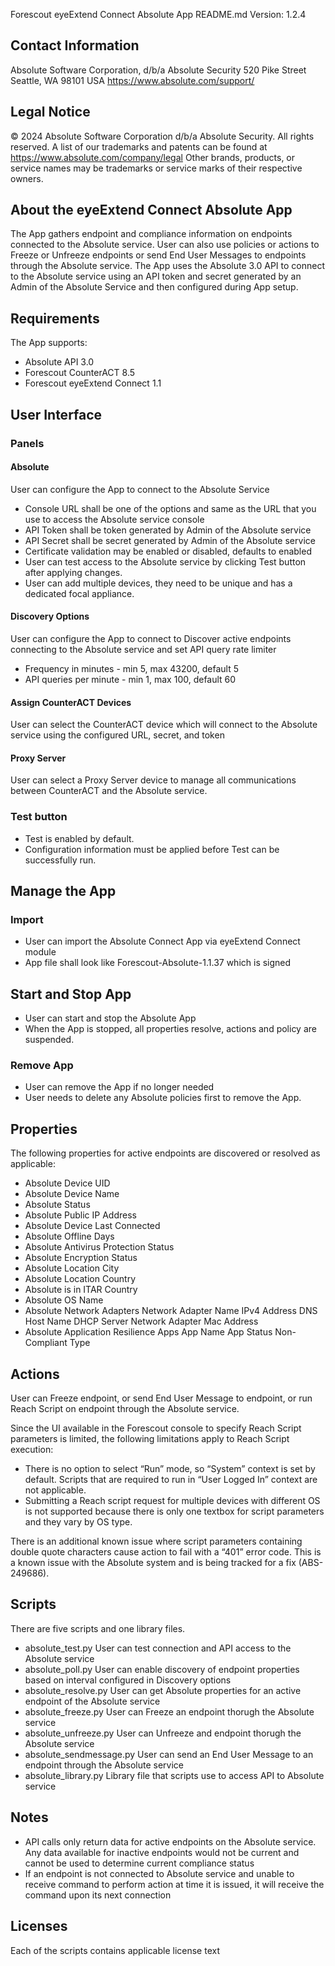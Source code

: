 Forescout eyeExtend Connect Absolute App README.md
Version: 1.2.4
 
## Contact Information
Absolute Software Corporation, d/b/a Absolute Security
520 Pike Street
Seattle, WA 98101 USA
https://www.absolute.com/support/

## Legal Notice
© 2024 Absolute Software Corporation d/b/a Absolute Security. All rights reserved. 
A list of our trademarks and patents can be found at https://www.absolute.com/company/legal
Other brands, products, or service names may be trademarks or service marks of their respective owners.

## About the eyeExtend Connect Absolute App
The App gathers endpoint and compliance information on endpoints connected to the Absolute service. User can also use policies or
actions to Freeze or Unfreeze endpoints or send End User Messages to endpoints through the Absolute service. The App uses the Absolute 3.0 API to connect to
the Absolute service using an API token and secret generated by an Admin of the Absolute Service and then configured during App setup.

## Requirements
The App supports:
- Absolute API 3.0
- Forescout CounterACT 8.5
- Forescout eyeExtend Connect 1.1


## User Interface
### Panels
#### Absolute
User can configure the App to connect to the Absolute Service
- Console URL shall be one of the options and same as the URL that you use to access the Absolute service console
- API Token shall be token generated by Admin of the Absolute service
- API Secret shall be secret generated by Admin of the Absolute service
- Certificate validation may be enabled or disabled, defaults to enabled
- User can test access to the Absolute service by clicking Test button after applying changes.
- User can add multiple devices, they need to be unique and has a dedicated focal appliance.

#### Discovery Options
User can configure the App to connect to Discover active endpoints connecting to the Absolute service and set API query rate limiter
- Frequency in minutes - min 5, max 43200, default 5
- API queries per minute - min 1, max 100, default 60

#### Assign CounterACT Devices
User can select the CounterACT device which will connect to the Absolute service using the configured URL, secret, and token 

#### Proxy Server
User can select a Proxy Server device to manage all communications between CounterACT and the Absolute service. 

### Test button
- Test is enabled by default.
- Configuration information must be applied before Test can be successfully run.

## Manage the App
### Import
- User can import the Absolute Connect App via eyeExtend Connect module
- App file shall look like Forescout-Absolute-1.1.37 which is signed

## Start and Stop App
- User can start and stop the Absolute App
- When the App is stopped, all properties resolve, actions and policy are suspended.

### Remove App
- User can remove the App if no longer needed
- User needs to delete any Absolute policies first to remove the App.


## Properties
The following properties for active endpoints are discovered or resolved as applicable:
- Absolute Device UID
- Absolute Device Name
- Absolute Status
- Absolute Public IP Address
- Absolute Device Last Connected
- Absolute Offline Days
- Absolute Antivirus Protection Status
- Absolute Encryption Status
- Absolute Location City
- Absolute Location Country
- Absolute is in ITAR Country
- Absolute OS Name
- Absolute Network Adapters
    Network Adapter Name
    IPv4 Address
    DNS Host Name
    DHCP Server
    Network Adapter Mac Address
- Absolute Application Resilience Apps
    App Name
    App Status
    Non-Compliant Type
 
## Actions
User can Freeze endpoint, or send End User Message to endpoint, or run Reach Script on endpoint through the Absolute service. 

Since the UI available in the Forescout console to specify Reach Script parameters is limited, the following limitations apply to Reach Script execution:
- There is no option to select “Run” mode, so “System” context is set by default. Scripts that are required to run in “User Logged In” context are not applicable.
- Submitting a Reach script request for multiple devices with different OS is not supported because there is only one textbox for script parameters and they vary by OS type.

There is an additional known issue where script parameters containing double quote characters cause action to fail with a “401” error code. This is a known issue with the Absolute system and is being tracked for a fix (ABS-249686).

## Scripts
There are five scripts and one library files.
- absolute_test.py
User can test connection and API access to the Absolute service
- absolute_poll.py
User can enable discovery of endpoint properties based on interval configured in Discovery options
- absolute_resolve.py
User can get Absolute properties for an active endpoint of the Absolute service
- absolute_freeze.py
User can Freeze an endpoint thorugh the Absolute service
- absolute_unfreeze.py
User can Unfreeze and endpoint thorugh the Absolute service
- absolute_sendmessage.py
User can send an End User Message to an endpoint through the Absolute service
- absolute_library.py
Library file that scripts use to access API to Absolute service 

## Notes
- API calls only return data for active endpoints on the Absolute service.  Any data available for inactive endpoints would not be current and cannot be used
to determine current compliance status
- If an endpoint is not connected to Absolute service and unable to receive command to perform action at time it is issued, it will receive the command upon its next connection

## Licenses
Each of the scripts contains applicable license text

